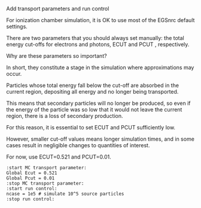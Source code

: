 
Add transport parameters and run control

For ionization chamber simulation, 
it is OK to use most of the EGSnrc default settings.

There are two parameters that you should always set manually: 
the total energy cut-offs for electrons and photons, ECUT and PCUT , respectively.

Why are these parameters so important?

In short, they constitute a stage in the simulation where approximations may occur. 

Particles whose total energy fall below the cut-off are absorbed in the current region, 
depositing all energy and no longer being transported. 

This means that secondary particles will no longer be produced, 
so even if the energy of the particle was so low that it would not leave the current region, 
there is a loss of secondary production. 

For this reason, it is essential to set ECUT and PCUT sufficiently low. 

However, smaller cut-off values means longer simulation times, 
and in some cases result in negligible changes to quantities of interest.

For now, use ECUT=0.521 and PCUT=0.01.

```
:start MC transport parameter:
Global Ecut = 0.521
Global Pcut = 0.01
:stop MC transport parameter:
:start run control:
ncase = 1e5 # simulate 10^5 source particles
:stop run control:
```
